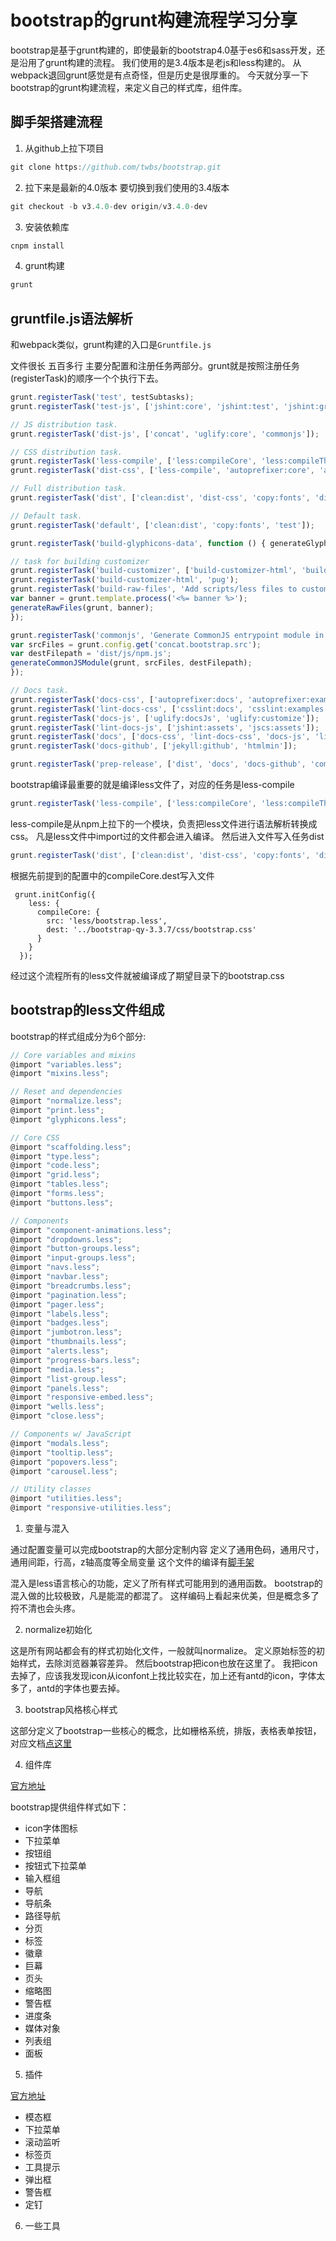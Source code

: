 # bootstrap的grunt构建流程学习分享

bootstrap是基于grunt构建的，即使最新的bootstrap4.0基于es6和sass开发，还是沿用了grunt构建的流程。
我们使用的是3.4版本是老js和less构建的。
从webpack退回grunt感觉是有点奇怪，但是历史是很厚重的。
今天就分享一下bootstrap的grunt构建流程，来定义自己的样式库，组件库。

## 脚手架搭建流程

1. 从github上拉下项目

```js
git clone https://github.com/twbs/bootstrap.git
```

2. 拉下来是最新的4.0版本 要切换到我们使用的3.4版本

```js
git checkout -b v3.4.0-dev origin/v3.4.0-dev
```

3. 安装依赖库

```js
cnpm install
```

4. grunt构建

```js
grunt
```

## gruntfile.js语法解析

和webpack类似，grunt构建的入口是```Gruntfile.js```

文件很长 五百多行 主要分配置和注册任务两部分。grunt就是按照注册任务(registerTask)的顺序一个个执行下去。

```js
grunt.registerTask('test', testSubtasks);
grunt.registerTask('test-js', ['jshint:core', 'jshint:test', 'jshint:grunt', 'jscs:core', 'jscs:test', 'jscs:grunt', 'qunit']);

// JS distribution task.
grunt.registerTask('dist-js', ['concat', 'uglify:core', 'commonjs']);

// CSS distribution task.
grunt.registerTask('less-compile', ['less:compileCore', 'less:compileTheme', 'less:compileDocs']);
grunt.registerTask('dist-css', ['less-compile', 'autoprefixer:core', 'autoprefixer:theme', 'csscomb:dist', 'cssmin:minifyCore', 'cssmin:minifyTheme']);

// Full distribution task.
grunt.registerTask('dist', ['clean:dist', 'dist-css', 'copy:fonts', 'dist-js']);

// Default task.
grunt.registerTask('default', ['clean:dist', 'copy:fonts', 'test']);

grunt.registerTask('build-glyphicons-data', function () { generateGlyphiconsData.call(this, grunt); });

// task for building customizer
grunt.registerTask('build-customizer', ['build-customizer-html', 'build-raw-files']);
grunt.registerTask('build-customizer-html', 'pug');
grunt.registerTask('build-raw-files', 'Add scripts/less files to customizer.', function () {
var banner = grunt.template.process('<%= banner %>');
generateRawFiles(grunt, banner);
});

grunt.registerTask('commonjs', 'Generate CommonJS entrypoint module in dist dir.', function () {
var srcFiles = grunt.config.get('concat.bootstrap.src');
var destFilepath = 'dist/js/npm.js';
generateCommonJSModule(grunt, srcFiles, destFilepath);
});

// Docs task.
grunt.registerTask('docs-css', ['autoprefixer:docs', 'autoprefixer:examples', 'csscomb:docs', 'csscomb:examples', 'cssmin:minifyDocs']);
grunt.registerTask('lint-docs-css', ['csslint:docs', 'csslint:examples']);
grunt.registerTask('docs-js', ['uglify:docsJs', 'uglify:customize']);
grunt.registerTask('lint-docs-js', ['jshint:assets', 'jscs:assets']);
grunt.registerTask('docs', ['docs-css', 'lint-docs-css', 'docs-js', 'lint-docs-js', 'clean:docs', 'copy:docs', 'build-glyphicons-data', 'build-customizer']);
grunt.registerTask('docs-github', ['jekyll:github', 'htmlmin']);

grunt.registerTask('prep-release', ['dist', 'docs', 'docs-github', 'compress']);
```

bootstrap编译最重要的就是编译less文件了，对应的任务是less-compile

```js
grunt.registerTask('less-compile', ['less:compileCore', 'less:compileTheme', 'less:compileDocs']);
```

less-compile是从npm上拉下的一个模块，负责把less文件进行语法解析转换成css。
凡是less文件中import过的文件都会进入编译。
然后进入文件写入任务dist

```js
grunt.registerTask('dist', ['clean:dist', 'dist-css', 'copy:fonts', 'dist-js']);
```

根据先前提到的配置中的compileCore.dest写入文件

```
 grunt.initConfig({
    less: {
      compileCore: {
        src: 'less/bootstrap.less',
        dest: '../bootstrap-qy-3.3.7/css/bootstrap.css'
      }
    }
  });
```

经过这个流程所有的less文件就被编译成了期望目录下的bootstrap.css

## bootstrap的less文件组成

bootstrap的样式组成分为6个部分:

```js
// Core variables and mixins
@import "variables.less";
@import "mixins.less";

// Reset and dependencies
@import "normalize.less";
@import "print.less";
@import "glyphicons.less";

// Core CSS
@import "scaffolding.less";
@import "type.less";
@import "code.less";
@import "grid.less";
@import "tables.less";
@import "forms.less";
@import "buttons.less";

// Components
@import "component-animations.less";
@import "dropdowns.less";
@import "button-groups.less";
@import "input-groups.less";
@import "navs.less";
@import "navbar.less";
@import "breadcrumbs.less";
@import "pagination.less";
@import "pager.less";
@import "labels.less";
@import "badges.less";
@import "jumbotron.less";
@import "thumbnails.less";
@import "alerts.less";
@import "progress-bars.less";
@import "media.less";
@import "list-group.less";
@import "panels.less";
@import "responsive-embed.less";
@import "wells.less";
@import "close.less";

// Components w/ JavaScript
@import "modals.less";
@import "tooltip.less";
@import "popovers.less";
@import "carousel.less";

// Utility classes
@import "utilities.less";
@import "responsive-utilities.less";
```

1. 变量与混入

通过配置变量可以完成bootstrap的大部分定制内容
定义了通用色码，通用尺寸，通用间距，行高，z轴高度等全局变量
这个文件的编译有[脚手架](http://v3.bootcss.com/customize/)

混入是less语言核心的功能，定义了所有样式可能用到的通用函数。
bootstrap的混入做的比较极致，凡是能混的都混了。
这样编码上看起来优美，但是概念多了捋不清也会头疼。

2. normalize初始化

这是所有网站都会有的样式初始化文件，一般就叫normalize。
定义原始标签的初始样式，去除浏览器兼容差异。
然后bootstrap把icon也放在这里了。
我把icon去掉了，应该我发现icon从iconfont上找比较实在，加上还有antd的icon，字体太多了，antd的字体也要去掉。

3. bootstrap风格核心样式

这部分定义了bootstrap一些核心的概念，比如栅格系统，排版，表格表单按钮，对应文档[点这里](http://v3.bootcss.com/css/)

4. 组件库

[官方地址](http://v3.bootcss.com/components/)

bootstrap提供组件样式如下：

- icon字体图标
- 下拉菜单
- 按钮组
- 按钮式下拉菜单
- 输入框组
- 导航
- 导航条
- 路径导航
- 分页
- 标签
- 徽章
- 巨幕
- 页头
- 缩略图
- 警告框
- 进度条
- 媒体对象
- 列表组
- 面板

5. 插件

[官方地址](http://v3.bootcss.com/javascript/)

- 模态框
- 下拉菜单
- 滚动监听
- 标签页
- 工具提示
- 弹出框
- 警告框
- 定钉

6. 一些工具


